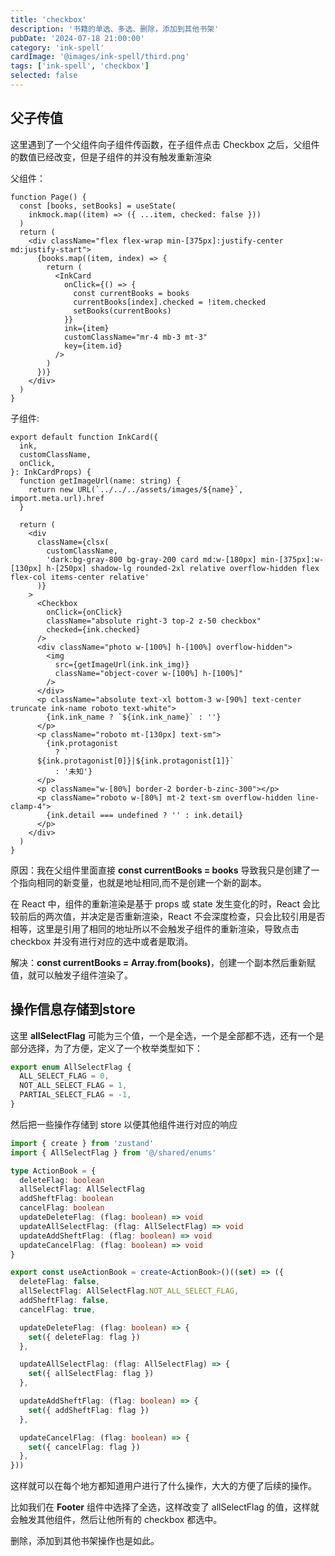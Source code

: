 ```yaml
---
title: 'checkbox'
description: '书籍的单选、多选、删除，添加到其他书架'
pubDate: '2024-07-18 21:00:00'
category: 'ink-spell'
cardImage: '@images/ink-spell/third.png'
tags: ['ink-spell', 'checkbox']
selected: false
---
```


## 父子传值

这里遇到了一个父组件向子组件传函数，在子组件点击 Checkbox 之后，父组件的数值已经改变，但是子组件的并没有触发重新渲染

父组件：

```tsx
function Page() {
  const [books, setBooks] = useState(
    inkmock.map((item) => ({ ...item, checked: false }))
  )
  return (
    <div className="flex flex-wrap min-[375px]:justify-center md:justify-start">
      {books.map((item, index) => {
        return (
          <InkCard
            onClick={() => {
              const currentBooks = books
              currentBooks[index].checked = !item.checked
              setBooks(currentBooks)
            }}
            ink={item}
            customClassName="mr-4 mb-3 mt-3"
            key={item.id}
          />
        )
      })}
    </div>
  )
}
```

子组件:

```tsx
export default function InkCard({
  ink,
  customClassName,
  onClick,
}: InkCardProps) {
  function getImageUrl(name: string) {
    return new URL(`../../../assets/images/${name}`, import.meta.url).href
  }

  return (
    <div
      className={clsx(
        customClassName,
        'dark:bg-gray-800 bg-gray-200 card md:w-[180px] min-[375px]:w-[130px] h-[250px] shadow-lg rounded-2xl relative overflow-hidden flex flex-col items-center relative'
      )}
    >
      <Checkbox
        onClick={onClick}
        className="absolute right-3 top-2 z-50 checkbox"
        checked={ink.checked}
      />
      <div className="photo w-[100%] h-[100%] overflow-hidden">
        <img
          src={getImageUrl(ink.ink_img)}
          className="object-cover w-[100%] h-[100%]"
        />
      </div>
      <p className="absolute text-xl bottom-3 w-[90%] text-center truncate ink-name roboto text-white">
        {ink.ink_name ? `${ink.ink_name}` : ''}
      </p>
      <p className="roboto mt-[130px] text-sm">
        {ink.protagonist
          ? `
      ${ink.protagonist[0]}|${ink.protagonist[1]}`
          : '未知'}
      </p>
      <p className="w-[80%] border-2 border-b-zinc-300"></p>
      <p className="roboto w-[80%] mt-2 text-sm overflow-hidden line-clamp-4">
        {ink.detail === undefined ? '' : ink.detail}
      </p>
    </div>
  )
}
```

原因：我在父组件里面直接 **const currentBooks = books** 导致我只是创建了一个指向相同的新变量，也就是地址相同,而不是创建一个新的副本。

在 React 中，组件的重新渲染是基于 props 或 state 发生变化的时，React 会比较前后的两次值，并决定是否重新渲染，React 不会深度检查，只会比较引用是否相等，这里是引用了相同的地址所以不会触发子组件的重新渲染，导致点击 checkbox 并没有进行对应的选中或者是取消。

解决：**const currentBooks = Array.from(books)**，创建一个副本然后重新赋值，就可以触发子组件渲染了。

## 操作信息存储到store

这里 **allSelectFlag** 可能为三个值，一个是全选，一个是全部都不选，还有一个是部分选择，为了方便，定义了一个枚举类型如下：

```ts
export enum AllSelectFlag {
  ALL_SELECT_FLAG = 0,
  NOT_ALL_SELECT_FLAG = 1,
  PARTIAL_SELECT_FLAG = -1,
}
```

然后把一些操作存储到 store 以便其他组件进行对应的响应

```ts
import { create } from 'zustand'
import { AllSelectFlag } from '@/shared/enums'

type ActionBook = {
  deleteFlag: boolean
  allSelectFlag: AllSelectFlag
  addSheftFlag: boolean
  cancelFlag: boolean
  updateDeleteFlag: (flag: boolean) => void
  updateAllSelectFlag: (flag: AllSelectFlag) => void
  updateAddSheftFlag: (flag: boolean) => void
  updateCancelFlag: (flag: boolean) => void
}

export const useActionBook = create<ActionBook>()((set) => ({
  deleteFlag: false,
  allSelectFlag: AllSelectFlag.NOT_ALL_SELECT_FLAG,
  addSheftFlag: false,
  cancelFlag: true,

  updateDeleteFlag: (flag: boolean) => {
    set({ deleteFlag: flag })
  },

  updateAllSelectFlag: (flag: AllSelectFlag) => {
    set({ allSelectFlag: flag })
  },

  updateAddSheftFlag: (flag: boolean) => {
    set({ addSheftFlag: flag })
  },

  updateCancelFlag: (flag: boolean) => {
    set({ cancelFlag: flag })
  },
}))
```

这样就可以在每个地方都知道用户进行了什么操作，大大的方便了后续的操作。

比如我们在 **Footer** 组件中选择了全选，这样改变了 allSelectFlag 的值，这样就会触发其他组件，然后让他所有的 checkbox 都选中。

删除，添加到其他书架操作也是如此。
